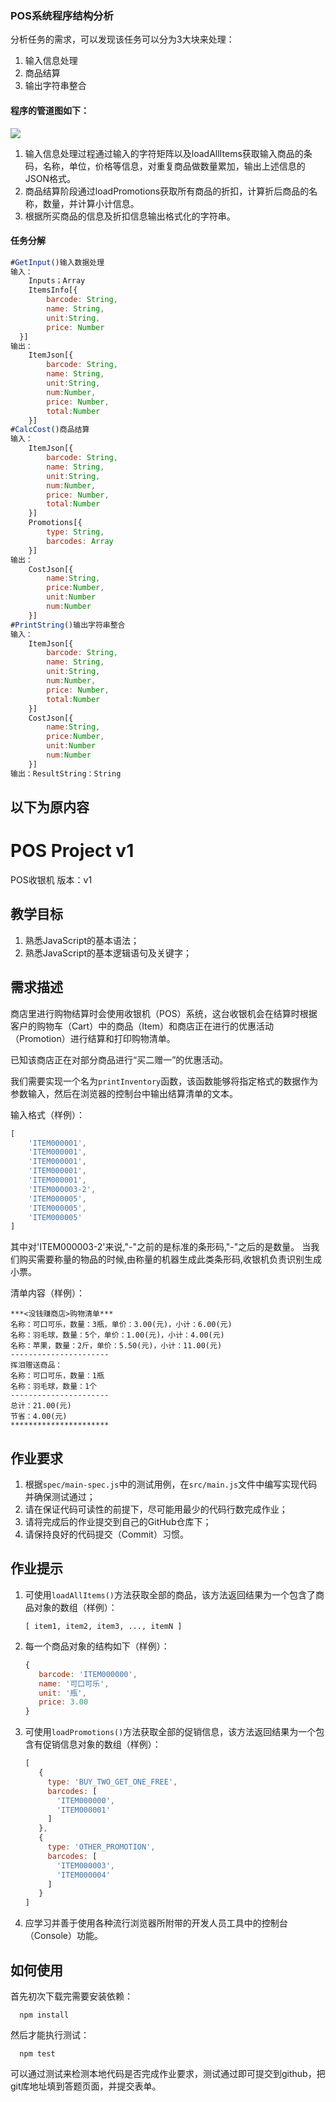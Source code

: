 ### POS系统程序结构分析

分析任务的需求，可以发现该任务可以分为3大块来处理：

1. 输入信息处理
2. 商品结算
3. 输出字符串整合

#### 程序的管道图如下：

![](pic1.png)

1. 输入信息处理过程通过输入的字符矩阵以及loadAllItems获取输入商品的条码，名称，单位，价格等信息，对重复商品做数量累加，输出上述信息的JSON格式。
2. 商品结算阶段通过loadPromotions获取所有商品的折扣，计算折后商品的名称，数量，并计算小计信息。
3. 根据所买商品的信息及折扣信息输出格式化的字符串。

#### 任务分解

```javascript
#GetInput()输入数据处理
输入：
	Inputs；Array
    ItemsInfo[{
    	barcode: String,
   		name: String,
        unit:String,
    	price: Number
  }]
输出：
	ItemJson[{
    	barcode: String,
   		name: String,
        unit:String,
        num:Number,
    	price: Number,
        total:Number
	}]
#CalcCost()商品结算
输入：
	ItemJson[{
    	barcode: String,
   		name: String,
        unit:String,
        num:Number,
    	price: Number,
        total:Number
	}]
	Promotions[{
    	type: String,
    	barcodes: Array
  	}]
输出：
	CostJson[{
    	name:String,
        price:Number,
        unit:Number
        num:Number
	}]
#PrintString()输出字符串整合
输入：
	ItemJson[{
    	barcode: String,
   		name: String,
        unit:String,
        num:Number,
    	price: Number,
        total:Number
	}]
	CostJson[{
    	name:String,
        price:Number,
        unit:Number
        num:Number
	}]
输出：ResultString：String
```
以下为原内容
------------------------------------------------------------------------------------------------------------------------

# POS Project v1

POS收银机 版本：v1

## 教学目标

1. 熟悉JavaScript的基本语法；
2. 熟悉JavaScript的基本逻辑语句及关键字；

## 需求描述

商店里进行购物结算时会使用收银机（POS）系统，这台收银机会在结算时根据客户的购物车（Cart）中的商品（Item）和商店正在进行的优惠活动（Promotion）进行结算和打印购物清单。

已知该商店正在对部分商品进行“买二赠一”的优惠活动。

我们需要实现一个名为```printInventory```函数，该函数能够将指定格式的数据作为参数输入，然后在浏览器的控制台中输出结算清单的文本。

输入格式（样例）：

```javascript
[
    'ITEM000001',
    'ITEM000001',
    'ITEM000001',
    'ITEM000001',
    'ITEM000001',
    'ITEM000003-2',
    'ITEM000005',
    'ITEM000005',
    'ITEM000005'
]
```
其中对'ITEM000003-2'来说,"-"之前的是标准的条形码,"-"之后的是数量。
当我们购买需要称量的物品的时候,由称量的机器生成此类条形码,收银机负责识别生成小票。


清单内容（样例）：

```
***<没钱赚商店>购物清单***
名称：可口可乐，数量：3瓶，单价：3.00(元)，小计：6.00(元)
名称：羽毛球，数量：5个，单价：1.00(元)，小计：4.00(元)
名称：苹果，数量：2斤，单价：5.50(元)，小计：11.00(元)
----------------------
挥泪赠送商品：
名称：可口可乐，数量：1瓶
名称：羽毛球，数量：1个
----------------------
总计：21.00(元)
节省：4.00(元)
**********************
```

## 作业要求

1. 根据```spec/main-spec.js```中的测试用例，在```src/main.js```文件中编写实现代码并确保测试通过；
2. 请在保证代码可读性的前提下，尽可能用最少的代码行数完成作业；
3. 请将完成后的作业提交到自己的GitHub仓库下；
4. 请保持良好的代码提交（Commit）习惯。

## 作业提示

1. 可使用```loadAllItems()```方法获取全部的商品，该方法返回结果为一个包含了商品对象的数组（样例）：

   ```
   [ item1, item2, item3, ..., itemN ]
   ```

2. 每一个商品对象的结构如下（样例）：

   ```javascript
   {
      barcode: 'ITEM000000',
      name: '可口可乐',
      unit: '瓶',
      price: 3.00
   }
   ```

3. 可使用```loadPromotions()```方法获取全部的促销信息，该方法返回结果为一个包含有促销信息对象的数组（样例）：

   ```javascript
   [
      {
        type: 'BUY_TWO_GET_ONE_FREE',
        barcodes: [
          'ITEM000000',
          'ITEM000001'
        ]
      },
      {
        type: 'OTHER_PROMOTION',
        barcodes: [
          'ITEM000003',
          'ITEM000004'
        ]
      }
   ]
   ```

4. 应学习并善于使用各种流行浏览器所附带的开发人员工具中的控制台（Console）功能。




## 如何使用

首先初次下载完需要安装依赖：
```
  npm install
```

然后才能执行测试：

```
  npm test
```

可以通过测试来检测本地代码是否完成作业要求，测试通过即可提交到github，把git库地址填到答题页面，并提交表单。

